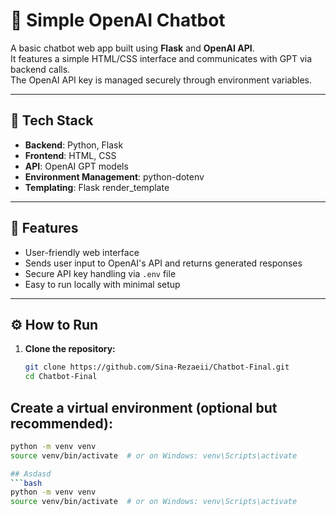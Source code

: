 # 🤖 Simple OpenAI Chatbot

A basic chatbot web app built using **Flask** and **OpenAI API**.  
It features a simple HTML/CSS interface and communicates with GPT via backend calls.  
The OpenAI API key is managed securely through environment variables.

---

## 🔧 Tech Stack

- **Backend**: Python, Flask
- **Frontend**: HTML, CSS
- **API**: OpenAI GPT models
- **Environment Management**: python-dotenv
- **Templating**: Flask render_template

---

## 🚀 Features

- User-friendly web interface
- Sends user input to OpenAI's API and returns generated responses
- Secure API key handling via `.env` file
- Easy to run locally with minimal setup

---

## ⚙️ How to Run

1. **Clone the repository:**
   ```bash
   git clone https://github.com/Sina-Rezaeii/Chatbot-Final.git
   cd Chatbot-Final

## Create a virtual environment (optional but recommended):
   ```bash
   python -m venv venv
   source venv/bin/activate  # or on Windows: venv\Scripts\activate

## Asdasd
   ```bash
   python -m venv venv
   source venv/bin/activate  # or on Windows: venv\Scripts\activate


